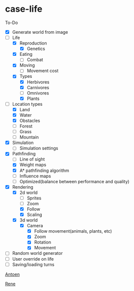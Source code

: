 case-life
=========

To-Do

* [x] Generate world from image
* [ ] Life
  * [x] Reproduction
    * [x] Genetics
  * [x] Eating
    * [ ] Combat
  * [x] Moving
    * [ ] Movement cost
  * [x] Types
    * [x] Herbivores
    * [x] Carnivores
    * [ ] Omnivores
    * [x] Plants
* [ ] Location types 
  * [x] Land
  * [x] Water
  * [x] Obstacles
  * [ ] Forest
  * [ ] Grass
  * [ ] Mountain
* [x] Simulation
  * [ ] Simulation settings
* [x] Pathfinding
  * [ ] Line of sight
  * [x] Weight maps
  * [x] A* pathfinding algorithm
  * [ ] Influence maps
  * [ ] Optimized(balance between performance and quality)
* [x] Rendering
  * [x] 2d world
    * [ ] Sprites
    * [ ] Zoom
    * [x] Follow
    * [x] Scaling
  * [x] 3d world
    * [x] Camera
      * [x] Follow movement(animals, plants, etc)
      * [x] Zoom
      * [x] Rotation
      * [x] Movement
* [ ] Random world generator
* [ ] User override on life
* [ ] Saving/loading turns
 
[Antoen](https://github.com/Measuring) 

[Rene](https://github.com/rene-scheepers)
